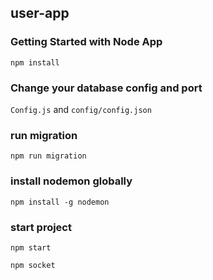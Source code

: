 ## user-app

### Getting Started with Node App

`npm install`

### Change your database config and port 

`Config.js` and `config/config.json` 

### run migration 

`npm run migration`

### install nodemon globally

`npm install -g nodemon`

### start project 

`npm start`

`npm socket`